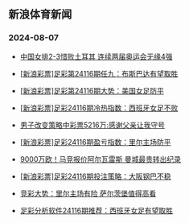 ## 新浪体育新闻 
### 2024-08-07

+ [中国女排2-3惜败土耳其 连续两届奥运会无缘4强](https://sports.sina.com.cn/others/volleyball/2024-08-06/doc-inchtaqz9946577.shtml)

+ [[新浪彩票]足彩第24116期任九：布斯巴达有望取胜](https://sports.sina.com.cn/l/2024-08-06/doc-inchsfmk5013483.shtml)

+ [[新浪彩票]足彩第24116期大势：美国女足防平](https://sports.sina.com.cn/l/2024-08-06/doc-inchsfmh8235954.shtml)

+ [[新浪彩票]足彩24116期冷热指数：西班牙女足不败](https://sports.sina.com.cn/l/2024-08-06/doc-inchsfmk5014506.shtml)

+ [男子改变策略中彩票5216万:感谢父亲让我守号](https://sports.sina.com.cn/l/2024-08-06/doc-inchsfmh8235316.shtml)

+ [[新浪彩票]足彩24116期盈亏指数：里尔主场防平](https://sports.sina.com.cn/l/2024-08-06/doc-inchsfmn0270678.shtml)

+ [9000万欧！马竞报价阿尔瓦雷斯 曼城最贵转出纪录](https://sports.sina.com.cn/g/pl/2024-08-06/doc-inchsmtk0227992.shtml)

+ [[新浪彩票]足彩24116期投注策略：大阪钢巴不稳](https://sports.sina.com.cn/l/2024-08-06/doc-inchsfmh8236507.shtml)

+ [竞彩大势：里尔主场有险 萨尔茨堡值得高看](https://sports.sina.com.cn/l/2024-08-06/doc-inchsfmk5015089.shtml)

+ [足彩分析软件24116期推荐：西班牙女足有望取胜](https://sports.sina.com.cn/l/2024-08-06/doc-inchsfmp7073943.shtml)


